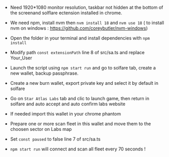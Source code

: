 * Need 1920*1080 monitor resolution, taskbar not hidden at the bottom of the screenand solflare ectension installed in chrome.

* We need npm, install nvm then `nvm install 18` and `nvm use 18` ( to install nvm on windows : https://github.com/coreybutler/nvm-windows)

* Open the folder in your terminal and install dependencies with `npm install`

* Modify path `const extensionPath` line 8 of src/sa.ts and replace Your_User

* Launch the script using `npm start run` and go to solfare tab, create a new wallet, backup passphrase.

* Create a new burn wallet, export private key and select it by default in solfare

* Go on `Star Atlas Labs` tab and clic to launch game, then return in solfare and auto accept and auto confirm labs website

* If needed import this wallet in your chrome phantom

* Prepare one or more scan fleet in this wallet and move them to the choosen sector on Labs map

* Set `const paused` to false line 7 of src/sa.ts

* `npm start run` will connect and scan all fleet every 70 seconds !
